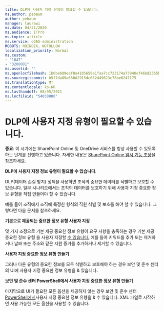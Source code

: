 ```yaml
---
title: DLP에 사용자 지정 유형이 필요할 수 있습니다.
ms.author: pebaum
author: pebaum
manager: laurawi
ms.date: 04/21/2020
ms.audience: ITPro
ms.topic: article
ms.service: o365-administration
ROBOTS: NOINDEX, NOFOLLOW
localization_priority: Normal
ms.custom:
- "1647"
- "3200001"
ms.assetid: ''
ms.openlocfilehash: 1b0beb89eaf8a4105659a1faa7cc723174a73940ef46bd2355bdddfee7b94adb
ms.sourcegitcommit: b5f7da89a650d2915dc652449623c78be6247175
ms.translationtype: MT
ms.contentlocale: ko-KR
ms.lasthandoff: 08/05/2021
ms.locfileid: "54030800"
---
```

# <a name="dlp-might-need-a-custom-type"></a>DLP에 사용자 지정 유형이 필요할 수 있습니다.

**중요**: 이 시기에는 SharePoint Online 및 OneDrive 서비스를 항상 사용할 수 있도록 하는 단계를 진행하고 있습니다. 자세한 내용은 [SharePoint Online 임시 기능 조정](https://aka.ms/ODSPAdjustments)을 참조하세요.

**DLP에 사용자 지정 정보 유형이 필요할 수 있습니다.**

DLP(데이터 손실 방지) 정책을 사용하면 조직의 중요한 데이터를 식별하고 보호할 수 있습니다. 일부 시나리오에서는 조직의 데이터를 보호하기  위해 사용자 지정 중요한 정보 유형을 직접 만들어야 할 수 있습니다.

예를 들어 조직에서 조직에 특정한 형식의 직원 식별 및 보호를 해야 할 수 있습니다. 그렇다면 다음 문서를 참조하세요.
  
 **기본으로 제공되는 중요한 정보 유형 사용자 지정**
  
몇 가지 조정으로 기본 제공 중요한 정보 유형이 요구 사항을 충족하는 경우 기본 제공 중요한 정보 유형 을 사용자 지정할 [수 있습니다.](https://docs.microsoft.com/microsoft-365/compliance/customize-a-built-in-sensitive-information-type) 예를 들어 키워드를 추가 또는 제거하거나 날짜 또는 주소와 같은 지원 증거를 추가하거나 제거할 수 있습니다.
  
 **사용자 지정 중요한 정보 유형 만들기**
  
그러나 다른 유형의 중요한 정보를 모두 식별하고 보호해야 하는 경우 [](https://docs.microsoft.com/microsoft-365/compliance/create-a-custom-sensitive-information-type) 보안 및 준수 센터의 UI에 사용자 지정 중요한 정보 유형을 & 있습니다.
  
**보안 및 준수 센터 PowerShell에서 사용자 지정 중요한 정보 유형 만들기**

마지막으로 UI가 필요한 모든 옵션을 제공하지 않는 경우 보안 및 준수 센터 [PowerShell에서](https://docs.microsoft.com/microsoft-365/compliance/create-a-custom-sensitive-information-type-in-scc-powershell)사용자 지정 중요한 정보 유형을 & 수 있습니다. XML 파일로 시작하면 사용 가능한 모든 옵션을 사용할 수 있습니다.
